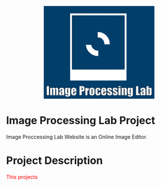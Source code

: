 <center>
<img src="frontend/src/assets/Websitelogo.gif">
</center>

# Image Processing Lab Project

 Image Proccessing Lab Website is an Online Image Editor. 

# Project Description

<p style="color:red;">This projects </p>


